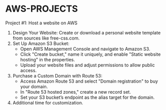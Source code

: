 # AWS-PROJECTS

Project #1: Host a website on AWS
1. Design Your Website: Create or download a personal website template from sources like free-css.com.
2. Set Up Amazon S3 Bucket:
   - Open AWS Management Console and navigate to Amazon S3.
   - Click "Create bucket," name it uniquely, and enable "Static website hosting" in the properties.
   - Upload your website files and adjust permissions to allow public access.
3. Purchase a Custom Domain with Route 53:
   - Access Amazon Route 53 and select "Domain registration" to buy your domain.
   - In "Route 53 hosted zones," create a new record set.
   - Set your S3 bucket’s endpoint as the alias target for the domain.
4.  Additional time for customization.


   
